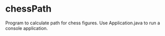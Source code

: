 # chessPath
Program to calculate path for chess figures.
Use Application.java to run a console application.
